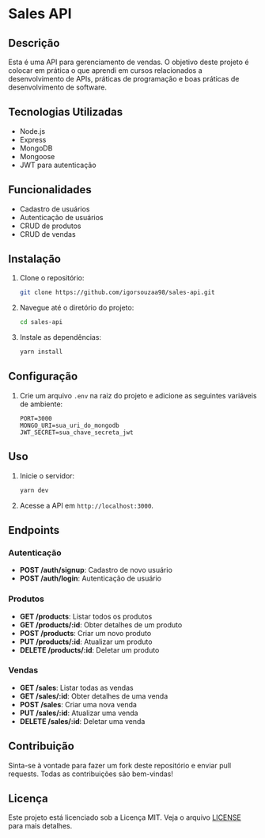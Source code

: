 # Sales API

## Descrição

Esta é uma API para gerenciamento de vendas. O objetivo deste projeto é colocar em prática o que aprendi em cursos relacionados a desenvolvimento de APIs, práticas de programação e boas práticas de desenvolvimento de software.

## Tecnologias Utilizadas

- Node.js
- Express
- MongoDB
- Mongoose
- JWT para autenticação

## Funcionalidades

- Cadastro de usuários
- Autenticação de usuários
- CRUD de produtos
- CRUD de vendas

## Instalação

1. Clone o repositório:
   ```bash
   git clone https://github.com/igorsouzaa98/sales-api.git
   ```
2. Navegue até o diretório do projeto:
   ```bash
   cd sales-api
   ```
3. Instale as dependências:
   ```bash
   yarn install
   ```

## Configuração

1. Crie um arquivo `.env` na raiz do projeto e adicione as seguintes variáveis de ambiente:
   ```env
   PORT=3000
   MONGO_URI=sua_uri_do_mongodb
   JWT_SECRET=sua_chave_secreta_jwt
   ```

## Uso

1. Inicie o servidor:
   ```bash
   yarn dev
   ```
2. Acesse a API em `http://localhost:3000`.

## Endpoints

### Autenticação

- **POST /auth/signup**: Cadastro de novo usuário
- **POST /auth/login**: Autenticação de usuário

### Produtos

- **GET /products**: Listar todos os produtos
- **GET /products/:id**: Obter detalhes de um produto
- **POST /products**: Criar um novo produto
- **PUT /products/:id**: Atualizar um produto
- **DELETE /products/:id**: Deletar um produto

### Vendas

- **GET /sales**: Listar todas as vendas
- **GET /sales/:id**: Obter detalhes de uma venda
- **POST /sales**: Criar uma nova venda
- **PUT /sales/:id**: Atualizar uma venda
- **DELETE /sales/:id**: Deletar uma venda

## Contribuição

Sinta-se à vontade para fazer um fork deste repositório e enviar pull requests. Todas as contribuições são bem-vindas!

## Licença

Este projeto está licenciado sob a Licença MIT. Veja o arquivo [LICENSE](LICENSE) para mais detalhes.
